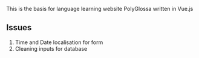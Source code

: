 This is the basis for language learning website PolyGlossa written in Vue.js


## Issues

1. Time and Date localisation for form
2. Cleaning inputs for database